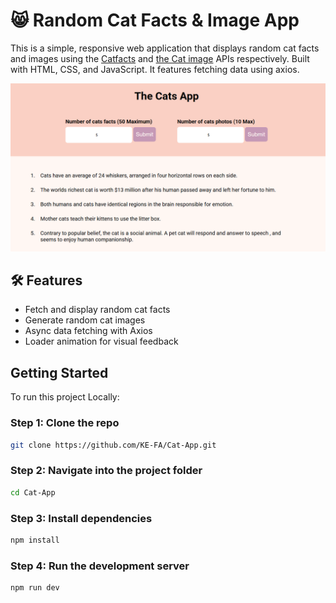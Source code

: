 # 😸 Random Cat Facts & Image App

This is a simple, responsive web application that displays random cat facts and images using the [Catfacts](https://meowfacts.herokuapp.com/) and  [the Cat image](https://thecatapi.com/) APIs respectively. Built with HTML, CSS, and JavaScript. It features fetching data using axios.

![cat App UI](./Images/CatApp.PNG)

## 🛠️ Features

- Fetch and display random cat facts 
- Generate random cat images
- Async data fetching with Axios  
- Loader animation for visual feedback 


## Getting Started

To run this project Locally:

### Step 1: Clone the repo

```bash
git clone https://github.com/KE-FA/Cat-App.git
```

### Step 2: Navigate into the project folder

```bash
cd Cat-App
```

### Step 3: Install dependencies

```bash
npm install
```

### Step 4: Run the development server

```bash
npm run dev
```